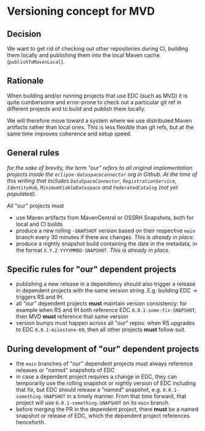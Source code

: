 # Versioning concept for MVD

## Decision

We want to get rid of checking out other repositories during CI, building them locally and publishing them into the
local Maven cache (`publishToMavenLocal`).

## Rationale

When building and/or running projects that use EDC (such as MVD) it is quite cumbersome and error-prone to check out a
particular git ref in different projects and to build and publish them locally.

We will therefore move toward a system where we use distributed Maven artifacts rather than local ones. This is less
flexible than git refs, but at the same time improves coherence and setup speed.

## General rules

_for the sake of brevity, the term "our" refers to all original implementation projects inside the
`eclipse-dataspaceconnector` org in Github. At the time of this writing that includes `DataSpaceConnector`,
`RegistrationService`, `IdentityHub`, `MinimumViableDataspace` and `FederatedCatalog` (not yet populated)._

All "our" projects must

- use Maven artifacts from MavenCentral or OSSRH Snapshots, both for local and CI builds
- produce a new rolling `-SNAPSHOT` version based on their respective `main` branch every 30 minutes if there are
  changes. _This is already in place._
- produce a nightly snapshot build containing the date in the metadata, in the format `X.Y.Z-YYYYMMDD-SNAPSHOT`. _This
  is already in place._

## Specific rules for "our" dependent projects

- publishing a new release in a dependency should also trigger a release in dependent projects with the same version
  string. E.g. building EDC -> triggers RS and IH.
- all "our" dependent projects **must** maintain version consistency: for example when RS and IH both reference
  EDC `0.0.1-some-fix-SNAPSHOT`, then MVD **must** reference that same version
- version bumps must happen across all "our" repos: when RS upgrades to EDC `0.0.1-milestone-69`, then all other
  projects **must** follow suit.

## During development of "our" dependent projects

- the `main` branches of "our" dependent projects must always reference releases or "named" snapshots of EDC
- in case a dependent project requires a change in EDC, they can temporarily use the rolling snapshot or nightly version
  of EDC including that fix, but EDC should release a "named" snapshot, e.g. `0.0.1-something-SNAPSHOT` in a timely
  manner. From that time forward, that project will use `0.0.1-something-SNAPSHOT` on its `main` branch.
- before merging the PR in the dependent project, there **must** be a named snapshot or release of EDC, which the
  dependent project references henceforth.
